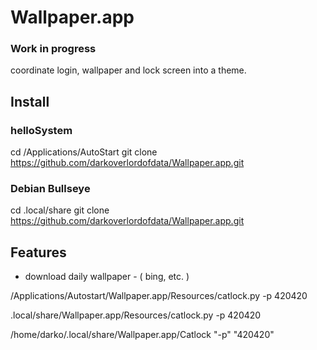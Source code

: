 # Wallpaper.app

### Work in progress ### 
coordinate login, wallpaper and lock screen into a theme.
## Install

### helloSystem
cd /Applications/AutoStart
git clone https://github.com/darkoverlordofdata/Wallpaper.app.git

### Debian Bullseye

cd .local/share
git clone https://github.com/darkoverlordofdata/Wallpaper.app.git

## Features

* download daily wallpaper - ( bing, etc. )


/Applications/Autostart/Wallpaper.app/Resources/catlock.py -p 420420

.local/share/Wallpaper.app/Resources/catlock.py -p 420420


/home/darko/.local/share/Wallpaper.app/Catlock "-p" "420420"


